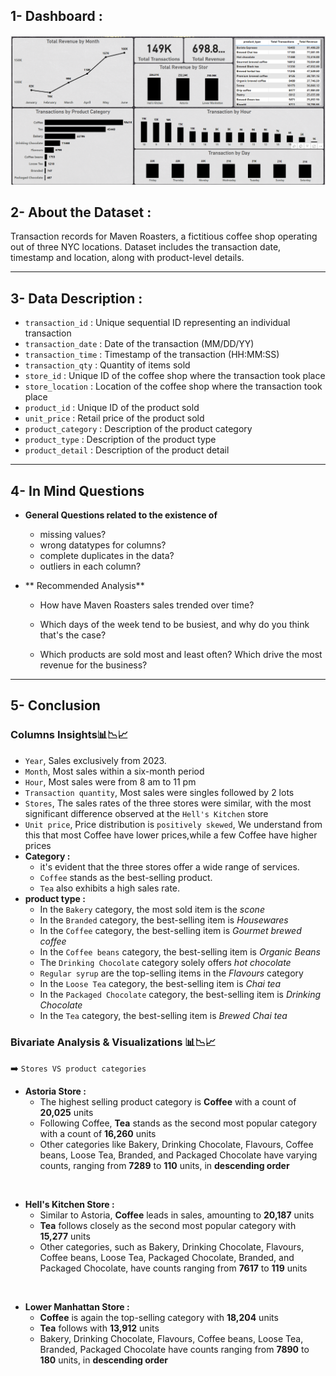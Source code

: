 ## 1- Dashboard :
  <p float="left">
  <img src='resources/image.png'/>
</p>

## 2- About the Dataset :
Transaction records for Maven Roasters, a fictitious coffee shop operating out of three NYC locations. Dataset includes the transaction date, timestamp and location, along with product-level details.
____________________________________________________________________________
## 3- Data Description :
- `transaction_id` : Unique sequential ID representing an individual transaction
- `transaction_date` : Date of the transaction (MM/DD/YY)
- `transaction_time` : Timestamp of the transaction (HH:MM:SS)
- `transaction_qty` : Quantity of items sold
- `store_id` : Unique ID of the coffee shop where the transaction took place
- `store_location` : Location of the coffee shop where the transaction took place
- `product_id` : Unique ID of the product sold
- `unit_price` : Retail price of the product sold
- `product_category` : Description of the product category
- `product_type` : Description of the product type
- `product_detail` : Description of the product detail
_________________________________________________________________________________
## 4- In Mind Questions
- **General Questions related to the existence of**
  - missing values?
  - wrong datatypes for columns?
  - complete duplicates in the data?
  - outliers in each column?
  
- ** Recommended Analysis**
    - How have Maven Roasters sales trended over time?

    - Which days of the week tend to be busiest, and why do you think that's the case?

    - Which products are sold most and least often? Which drive the most revenue for the business?
________________________________________________________________________________
## 5- Conclusion

### Columns Insights📊📉📈
- `Year`, Sales exclusively from 2023.
- `Month`, Most sales within a six-month period 
- `Hour`, Most sales were from 8 am to 11 pm
- `Transaction quantity`, Most sales were singles followed by 2 lots
- `Stores`, The sales rates of the three stores were similar, with the most significant difference observed at the `Hell's Kitchen` store
- `Unit price`, Price distribution is `positively skewed`, We understand from this that most Coffee have lower prices,while a few Coffee have higher prices
- **Category :**
     - it's evident that the three stores offer a wide range of services.
     - `Coffee` stands as the best-selling product.
     - `Tea` also exhibits a high sales rate.
- **product type :**
     - In the `Bakery` category, the most sold item is the *scone*
     - In the `Branded` category, the best-selling item is *Housewares*
     - In the `Coffee` category, the best-selling item is *Gourmet brewed coffee*
     - In the `Coffee beans` category, the best-selling item is *Organic Beans*
     - The `Drinking Chocolate` category solely offers *hot chocolate*
     - `Regular syrup` are the top-selling items in the *Flavours* category
     - In the `Loose Tea` category, the best-selling item is *Chai tea*
     - In the `Packaged Chocolate` category, the best-selling item is *Drinking Chocolate*
     - In the `Tea` category, the best-selling item is *Brewed Chai tea*
  
### Bivariate Analysis & Visualizations 📊📉📈
➡️ `Stores VS product categories`
- **Astoria Store :** 
    - The highest selling product category is **Coffee** with a count of **20,025** units
    - Following Coffee, **Tea** stands as the second most popular category with a count of **16,260** units
    - Other categories like Bakery, Drinking Chocolate, Flavours, Coffee beans, Loose Tea, Branded, and Packaged Chocolate have        varying counts, ranging from **7289** to **110** units, in **descending order**
<p>&nbsp;</p>

- **Hell's Kitchen Store :**
    - Similar to Astoria, **Coffee** leads in sales, amounting to **20,187** units
    - **Tea** follows closely as the second most popular category with **15,277** units
    - Other categories, such as Bakery, Drinking Chocolate, Flavours, Coffee beans, Loose Tea, Packaged Chocolate, Branded, and Packaged Chocolate, have counts ranging from **7617** to **119** units  
<p>&nbsp;</p>

- **Lower Manhattan Store :**
    - **Coffee** is again the top-selling category with **18,204** units
    - **Tea** follows with **13,912** units
    - Bakery, Drinking Chocolate, Flavours, Coffee beans, Loose Tea, Branded, Packaged Chocolate have counts ranging from **7890** to **180** units, in **descending order**
